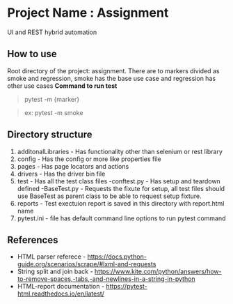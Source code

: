 # Project Name : Assignment
UI and REST hybrid automation
## How to use
Root directory of the project: assignment. There are to markers divided as smoke and regression, smoke has the base use case and regression has other use cases
**Command to run test**
> pytest -m {marker}

>ex: pytest -m smoke

## Directory structure
1. additonalLibraries - Has functionality other than selenium or rest library
2. config - Has the config or more like properties file
3. pages - Has page locators and actions
4. drivers - Has the driver bin file
5. test - Has all the test class files
		-conftest.py - Has setup and teardown defined
		-BaseTest.py - Requests the fixute for setup, all test files should use BaseTest as parent class to be able to request setup fixture.
6. reports - Test exectuion report is saved in this directory with report.html name
7. pytest.ini - file has default command line options to run pytest command

## References
- HTML parser referece - https://docs.python-guide.org/scenarios/scrape/#lxml-and-requests
- String split and join back - https://www.kite.com/python/answers/how-to-remove-spaces,-tabs,-and-newlines-in-a-string-in-python
- HTML-report documentation - https://pytest-html.readthedocs.io/en/latest/